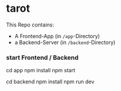 # tarot

This Repo contains:

- A Frontend-App (in `/app`-Directory)
- a Backend-Server (in `/backend`-Directory)

### start Frontend / Backend

cd app
npm install
npm start

cd backend
npm install
npm run dev
